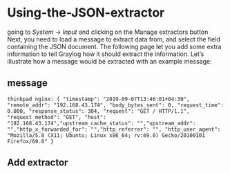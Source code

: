 # Using-the-JSON-extractor
going to *System* -> *Input* and clicking on the Manage extractors button
Next, you need to load a message to extract data from, and select the field containing the JSON document.
The following page let you add some extra information to tell Graylog how it should extract the information. Let’s illustrate how a message would be extracted with an example message:
## message
```
thinkpad nginx: { "timestamp": "2019-09-07T13:46:01+04:30", "remote_addr": "192.168.43.174", "body_bytes_sent": 0, "request_time": 0.000, "response_status": 304, "request": "GET / HTTP/1.1", "request_method": "GET", "host": "192.168.43.174","upstream_cache_status": "","upstream_addr": "","http_x_forwarded_for": "","http_referrer": "", "http_user_agent": "Mozilla/5.0 (X11; Ubuntu; Linux x86_64; rv:69.0) Gecko/20100101 Firefox/69.0" }
```
## Add extractor


